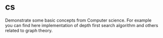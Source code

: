 # cs
Demonstrate some basic concepts from Computer science. For example you can find here implementation of depth first search algorithm and others related to graph theory. 
